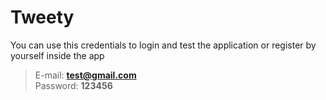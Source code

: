 # Tweety
You can use this credentials to login and test the application or register by yourself inside the app
> E-mail: **test@gmail.com** <br>
> Password: **123456**
